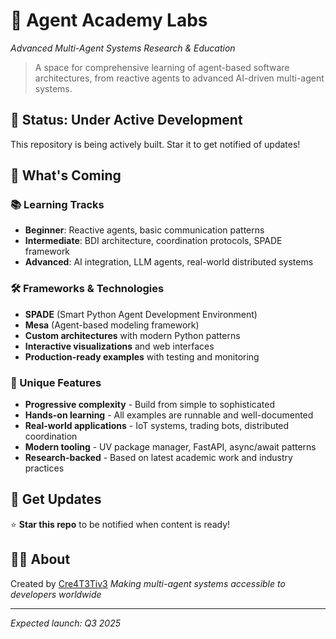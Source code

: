 # 🤖 Agent Academy Labs
*Advanced Multi-Agent Systems Research & Education*

> A space for comprehensive learning of agent-based software architectures, from reactive agents to advanced AI-driven multi-agent systems.

## 🚧 Status: Under Active Development

This repository is being actively built. Star it to get notified of updates!

## 🎯 What's Coming

### 📚 Learning Tracks
- **Beginner**: Reactive agents, basic communication patterns
- **Intermediate**: BDI architecture, coordination protocols, SPADE framework
- **Advanced**: AI integration, LLM agents, real-world distributed systems

### 🛠️ Frameworks & Technologies
- **SPADE** (Smart Python Agent Development Environment)
- **Mesa** (Agent-based modeling framework)
- **Custom architectures** with modern Python patterns
- **Interactive visualizations** and web interfaces
- **Production-ready examples** with testing and monitoring

### 🌟 Unique Features
- **Progressive complexity** - Build from simple to sophisticated
- **Hands-on learning** - All examples are runnable and well-documented
- **Real-world applications** - IoT systems, trading bots, distributed coordination
- **Modern tooling** - UV package manager, FastAPI, async/await patterns
- **Research-backed** - Based on latest academic work and industry practices

## 🔔 Get Updates
⭐ **Star this repo** to be notified when content is ready!

## 👨‍💻 About
Created by [Cre4T3Tiv3](https://github.com/Cre4T3Tiv3)
*Making multi-agent systems accessible to developers worldwide*

---

*Expected launch: Q3 2025*
